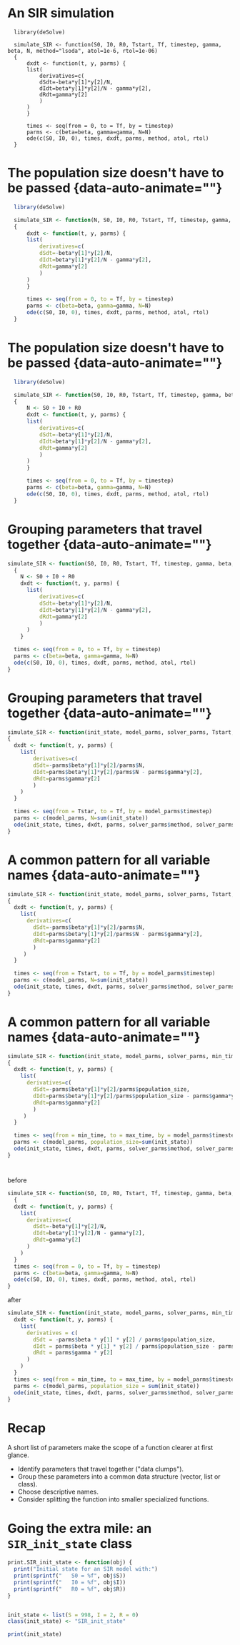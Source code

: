 # An SIR simulation

```{#initcode data-line-numbers="|3"}
  library(deSolve)

  simulate_SIR <- function(S0, I0, R0, Tstart, Tf, timestep, gamma, beta, N, method="lsoda", atol=1e-6, rtol=1e-06)
  {
      dxdt <- function(t, y, parms) {
	  list(
	      derivatives=c(
		  dSdt=-beta*y[1]*y[2]/N,
		  dIdt=beta*y[1]*y[2]/N - gamma*y[2],
		  dRdt=gamma*y[2]
	      )
	  )
      }

      times <- seq(from = 0, to = Tf, by = timestep)
	  parms <- c(beta=beta, gamma=gamma, N=N)
      ode(c(S0, I0, 0), times, dxdt, parms, method, atol, rtol)
  }
```

# The population size doesn't have to be passed {data-auto-animate=""}

```{.R .numberLines data-id="redundant-param" data-line-numbers="3"}
  library(deSolve)

  simulate_SIR <- function(N, S0, I0, R0, Tstart, Tf, timestep, gamma, beta, method="lsoda", atol=1e-6, rtol=1e-06)
  {
      dxdt <- function(t, y, parms) {
	  list(
	      derivatives=c(
		  dSdt=-beta*y[1]*y[2]/N,
		  dIdt=beta*y[1]*y[2]/N - gamma*y[2],
		  dRdt=gamma*y[2]
	      )
	  )
      }

      times <- seq(from = 0, to = Tf, by = timestep)
	  parms <- c(beta=beta, gamma=gamma, N=N)
      ode(c(S0, I0, 0), times, dxdt, parms, method, atol, rtol)
  }
```

# The population size doesn't have to be passed {data-auto-animate=""}

```{.R .numberLines data-id="redundant-param" data-line-numbers="5"}
  library(deSolve)

  simulate_SIR <- function(S0, I0, R0, Tstart, Tf, timestep, gamma, beta, method="lsoda", atol=1e-6, rtol=1e-06)
  {
      N <- S0 + I0 + R0
      dxdt <- function(t, y, parms) {
	  list(
	      derivatives=c(
		  dSdt=-beta*y[1]*y[2]/N,
		  dIdt=beta*y[1]*y[2]/N - gamma*y[2],
		  dRdt=gamma*y[2]
	      )
	  )
      }

      times <- seq(from = 0, to = Tf, by = timestep)
	  parms <- c(beta=beta, gamma=gamma, N=N)
      ode(c(S0, I0, 0), times, dxdt, parms, method, atol, rtol)
  }
```

# Grouping parameters that travel together {data-auto-animate=""}

```{.R .numberLines data-id="group-parameters" data-line-numbers="1"}
simulate_SIR <- function(S0, I0, R0, Tstart, Tf, timestep, gamma, beta, method="lsoda", atol=1e-6, rtol=1e-06)
  {
    N <- S0 + I0 + R0
    dxdt <- function(t, y, parms) {
	  list(
	      derivatives=c(
		  dSdt=-beta*y[1]*y[2]/N,
		  dIdt=beta*y[1]*y[2]/N - gamma*y[2],
		  dRdt=gamma*y[2]
	      )
	  )
	}

  times <- seq(from = 0, to = Tf, by = timestep)
  parms <- c(beta=beta, gamma=gamma, N=N)
  ode(c(S0, I0, 0), times, dxdt, parms, method, atol, rtol)
}
```

# Grouping parameters that travel together {data-auto-animate=""}

```{.R .numberLines data-id="group-parameters" data-line-numbers="1|13|14,15"}
simulate_SIR <- function(init_state, model_parms, solver_parms, Tstart, Tf)
{
  dxdt <- function(t, y, parms) {
	list(
	    derivatives=c(
		dSdt=-parms$beta*y[1]*y[2]/parms$N,
		dIdt=parms$beta*y[1]*y[2]/parms$N - parms$gamma*y[2],
		dRdt=parms$gamma*y[2]
	    )
	)
  }

  times <- seq(from = Tstar, to = Tf, by = model_parms$timestep)
  parms <- c(model_parms, N=sum(init_state))
  ode(init_state, times, dxdt, parms, solver_parms$method, solver_parms$atol, solver_parms$rtol)
}
```

# A common pattern for all variable names {data-auto-animate=""}

```{.R .numberLines data-id="naming-pattern" data-line-numbers="1,13|6,7"}
simulate_SIR <- function(init_state, model_parms, solver_parms, Tstart, Tf)
{
  dxdt <- function(t, y, parms) {
    list(
      derivatives=c(
        dSdt=-parms$beta*y[1]*y[2]/parms$N,
        dIdt=parms$beta*y[1]*y[2]/parms$N - parms$gamma*y[2],
        dRdt=parms$gamma*y[2]
	    )
     )
  }

  times <- seq(from = Tstart, to = Tf, by = model_parms$timestep)
  parms <- c(model_parms, N=sum(init_state))
  ode(init_state, times, dxdt, parms, solver_parms$method, solver_parms$atol, solver_parms$rtol)
}
```
# A common pattern for all variable names {data-auto-animate=""}

```{.R .numberLines data-id="naming-pattern" data-line-numbers="1,13|6,7"}
simulate_SIR <- function(init_state, model_parms, solver_parms, min_time, max_time)
{
  dxdt <- function(t, y, parms) {
    list(
      derivatives=c(
        dSdt=-parms$beta*y[1]*y[2]/parms$population_size,
        dIdt=parms$beta*y[1]*y[2]/parms$population_size - parms$gamma*y[2],
        dRdt=parms$gamma*y[2]
	    )
     )
  }

  times <- seq(from = min_time, to = max_time, by = model_parms$timestep)
  parms <- c(model_parms, population_size=sum(init_state))
  ode(init_state, times, dxdt, parms, solver_parms$method, solver_parms$atol, solver_parms$rtol)
}
```

#
before
```{.R .numberLines data-line-numbers=""}
simulate_SIR <- function(S0, I0, R0, Tstart, Tf, timestep, gamma, beta, N, method="lsoda", atol=1e-6, rtol=1e-06)
  {
  dxdt <- function(t, y, parms) {
	list(
	  derivatives=c(
	    dSdt=-beta*y[1]*y[2]/N,
	    dIdt=beta*y[1]*y[2]/N - gamma*y[2],
	    dRdt=gamma*y[2]
      )
	)
  }
  times <- seq(from = 0, to = Tf, by = timestep)
  parms <- c(beta=beta, gamma=gamma, N=N)
  ode(c(S0, I0, 0), times, dxdt, parms, method, atol, rtol)
}
```
after
```{.R .numberLines data-line-numbers=""}
simulate_SIR <- function(init_state, model_parms, solver_parms, min_time, max_time) {
  dxdt <- function(t, y, parms) {
    list(
	  derivatives = c(
	    dSdt = -parms$beta * y[1] * y[2] / parms$population_size,
	    dIdt = parms$beta * y[1] * y[2] / parms$population_size - parms$gamma * y[2],
	    dRdt = parms$gamma * y[2]
	  )
	)
  }
  times <- seq(from = min_time, to = max_time, by = model_parms$timestep)
  parms <- c(model_parms, population_size = sum(init_state))
  ode(init_state, times, dxdt, parms, solver_parms$method, solver_parms$atol, solver_parms$rtol)
}
```

# Recap

A short list of parameters make the scope of a function clearer at first glance.

- Identify parameters that travel together ("data clumps").
- Group these parameters into a common data structure (vector, list or class).
- Choose descriptive names.
- Consider splitting the function into smaller specialized functions.

# Going the extra mile: an `SIR_init_state` class

```{.R .numberLines}
print.SIR_init_state <- function(obj) {
  print("Initial state for an SIR model with:")
  print(sprintf("   S0 = %f", obj$S))
  print(sprintf("   I0 = %f", obj$I))
  print(sprintf("   R0 = %f", obj$R))
}


init_state <- list(S = 998, I = 2, R = 0)
class(init_state) <- "SIR_init_state"

print(init_state)
```



